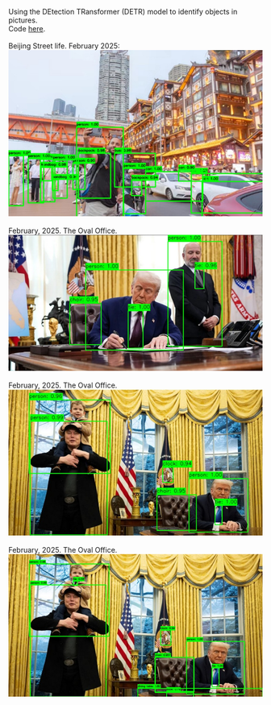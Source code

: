Using the DEtection TRansformer (DETR) model to 
identify objects in pictures. <br>
Code <a href="EndToEndObjectDetection.py">here</a>.<br>
<br>
Beijing Street life. February 2025:<br>
<img src="Beijing.jpg" alt="Beijing street scene"><br>
<br>
February, 2025. The Oval Office.<br>
<img src="OvalOffice.jpg" alt="Oval Office scene. February 2025."><br>
<br>
February, 2025. The Oval Office.<br>
<img src="OvalOffice2.jpg" alt="Oval Office scene. February 2025."><br>
<br>
February, 2025. The Oval Office.<br>
<img src="OvalOffice3.jpg" alt="Oval Office scene. February 2025."><br>
<br>
